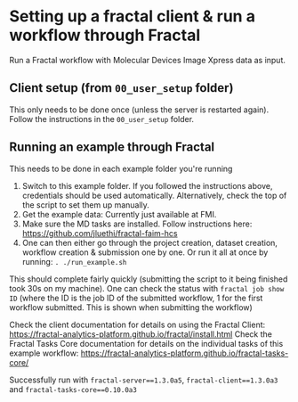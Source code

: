 # Setting up a fractal client & run a workflow through Fractal
Run a Fractal workflow with Molecular Devices Image Xpress data as input.

## Client setup (from `00_user_setup` folder)
This only needs to be done once (unless the server is restarted again). Follow the instructions in the `00_user_setup` folder.

## Running an example through Fractal
This needs to be done in each example folder you're running
1. Switch to this example folder. If you followed the instructions above, credentials should be used automatically. Alternatively, check the top of the script to set them up manually.
2. Get the example data: Currently just available at FMI.
3. Make sure the MD tasks are installed. Follow instructions here: https://github.com/jluethi/fractal-faim-hcs 
4. One can then either go through the project creation, dataset creation, workflow creation & submission one by one. Or run it all at once by running: `. ./run_example.sh`

This should complete fairly quickly (submitting the script to it being finished took 30s on my machine). One can check the status with `fractal job show ID` (where the ID is the job ID of the submitted workflow, 1 for the first workflow submitted. This is shown when submitting the workflow)

Check the client documentation for details on using the Fractal Client: https://fractal-analytics-platform.github.io/fractal/install.html
Check the Fractal Tasks Core documentation for details on the individual tasks of this example workflow: https://fractal-analytics-platform.github.io/fractal-tasks-core/

Successfully run with `fractal-server==1.3.0a5`, `fractal-client==1.3.0a3` and `fractal-tasks-core==0.10.0a3`